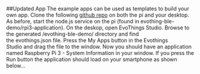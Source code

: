 ##Updated App
The example apps can be used as templates to build your own app.
Clone the following [github repo](https://github.com/fxwalsh/evothing-ble-demo.git) on both the pi and your desktop. 
As before, start the node.js service on the pi (found in evothing-ble-demo/rpi3-application).
On the deskop, open EvoThings Studio. Browse to the generated /evothing-ble-demo/ directory and find the evothings.json file. Press the My Apps button in the Evothings Studio and drag the file to the window. Now you should have an application named Raspberry Pi 3 - System Information in your window.
If you press the Run button the application should load on your smartphone as shown below...



